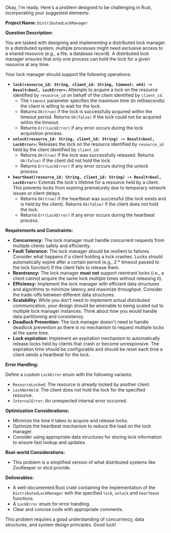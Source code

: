 Okay, I'm ready. Here's a problem designed to be challenging in Rust, incorporating your suggested elements:

**Project Name:** `DistributedLockManager`

**Question Description:**

You are tasked with designing and implementing a distributed lock manager. In a distributed system, multiple processes might need exclusive access to a shared resource (e.g., a file, a database record). A distributed lock manager ensures that only one process can hold the lock for a given resource at any time.

Your lock manager should support the following operations:

*   **`lock(resource_id: String, client_id: String, timeout: u64) -> Result<bool, LockError>`:** Attempts to acquire a lock on the resource identified by `resource_id` on behalf of the client identified by `client_id`.
    *   The `timeout` parameter specifies the maximum time (in milliseconds) the client is willing to wait for the lock.
    *   Returns `Ok(true)` if the lock is successfully acquired within the timeout period. Returns `Ok(false)` if the lock could not be acquired within the timeout.
    *   Returns `Err(LockError)` if any error occurs during the lock acquisition process.
*   **`unlock(resource_id: String, client_id: String) -> Result<bool, LockError>`:** Releases the lock on the resource identified by `resource_id` held by the client identified by `client_id`.
    *   Returns `Ok(true)` if the lock was successfully released. Returns `Ok(false)` if the client did not hold the lock.
    *   Returns `Err(LockError)` if any error occurs during the unlock process.
*   **`heartbeat(resource_id: String, client_id: String) -> Result<bool, LockError>`:**  Extends the lock's lifetime for a resource held by a client.  This prevents locks from expiring prematurely due to temporary network issues or client delays.
    *   Returns `Ok(true)` if the heartbeat was successful (the lock exists and is held by the client). Returns `Ok(false)` if the client does not hold the lock.
    *   Returns `Err(LockError)` if any error occurs during the heartbeat process.

**Requirements and Constraints:**

*   **Concurrency:** The lock manager must handle concurrent requests from multiple clients safely and efficiently.
*   **Fault Tolerance:** The lock manager should be resilient to failures. Consider what happens if a client holding a lock crashes. Locks should automatically expire after a certain period (e.g., 2 * timeout passed to the lock function) if the client fails to release them.
*   **Reentrancy:** The lock manager **must not** support reentrant locks (i.e., a client cannot acquire the same lock multiple times without releasing it).
*   **Efficiency:** Implement the lock manager with efficient data structures and algorithms to minimize latency and maximize throughput.  Consider the trade-offs between different data structures.
*   **Scalability:** While you don't need to implement actual distributed communication, your design should be amenable to being scaled out to multiple lock manager instances. Think about how you would handle data partitioning and consistency.
*   **Deadlock Prevention:** The lock manager doesn't need to handle deadlock prevention as there is no mechanism to request multiple locks at the same time.
*   **Lock expiration:** Implement an expiration mechanism to automatically release locks held by clients that crash or become unresponsive. The expiration time should be configurable and should be reset each time a client sends a heartbeat for the lock.

**Error Handling:**

Define a custom `LockError` enum with the following variants:

*   `ResourceLocked`: The resource is already locked by another client.
*   `LockNotHeld`: The client does not hold the lock for the specified resource.
*   `InternalError`: An unexpected internal error occurred.

**Optimization Considerations:**

*   Minimize the time it takes to acquire and release locks.
*   Optimize the heartbeat mechanism to reduce the load on the lock manager.
*   Consider using appropriate data structures for storing lock information to ensure fast lookup and updates.

**Real-world Considerations:**

*   This problem is a simplified version of what distributed systems like ZooKeeper or etcd provide.

**Deliverables:**

*   A well-documented Rust crate containing the implementation of the `DistributedLockManager` with the specified `lock`, `unlock` and `heartbeat` functions.
*   A `LockError` enum for error handling.
*   Clear and concise code with appropriate comments.

This problem requires a good understanding of concurrency, data structures, and system design principles. Good luck!
